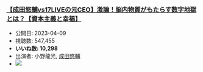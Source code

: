 ### [【成田悠輔vs17LIVEの元CEO】激論！脳内物質がもたらす数字地獄とは？【資本主義と幸福】](https://www.youtube.com/watch?v=fxJfGYo9DVw)
-   公開日: 2023-04-09
-   視聴数: 547,455
-   **いいね数: 10,298**
-   出演者: 小野龍光, [成田悠輔](/rehacq_fan/people/成田悠輔 "wikilink")
- [![](https://img.youtube.com/vi/fxJfGYo9DVw/hqdefault.jpg)](https://www.youtube.com/watch?v=fxJfGYo9DVw)
